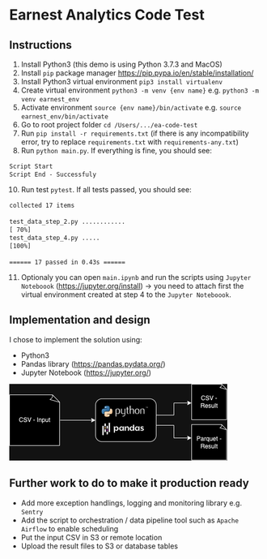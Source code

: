 # Earnest Analytics Code Test

## Instructions
1. Install Python3 (this demo is using Python 3.7.3 and MacOS)
2. Install `pip` package manager https://pip.pypa.io/en/stable/installation/
3. Install Python3 virtual environment `pip3 install virtualenv` 
4. Create virtual environment `python3 -m venv {env name}` e.g. `python3 -m venv earnest_env`
5. Activate environment `source {env name}/bin/activate` e.g. `source earnest_env/bin/activate`
6. Go to root project folder `cd /Users/.../ea-code-test`
7. Run `pip install -r requirements.txt` (if there is any incompatibility error, try to replace `requirements.txt` with `requirements-any.txt`)
8. Run `python main.py`. If everything is fine, you should see:
```
Script Start
Script End - Successfuly
```
10. Run test `pytest`. If all tests passed, you should see:
```
collected 17 items

test_data_step_2.py ............                                                                                                                                                                 [ 70%]
test_data_step_4.py .....                                                                                                                                                                        [100%]

====== 17 passed in 0.43s ======
```
11. Optionaly you can open `main.ipynb` and run the scripts using `Jupyter Noteboook` (https://jupyter.org/install) -> you need to attach first the virtual environment created at step 4 to the `Jupyter Noteboook`.

## Implementation and design
I chose to implement the solution using:
- Python3
- Pandas library (https://pandas.pydata.org/)
- Jupyter Notebook (https://jupyter.org/)

![image info](./design.png)

## Further work to do to make it production ready
- Add more exception handlings, logging and monitoring library e.g. `Sentry`
- Add the script to orchestration / data pipeline tool such as `Apache Airflow` to enable scheduling
- Put the input CSV in S3 or remote location
- Upload the result files to S3 or database tables